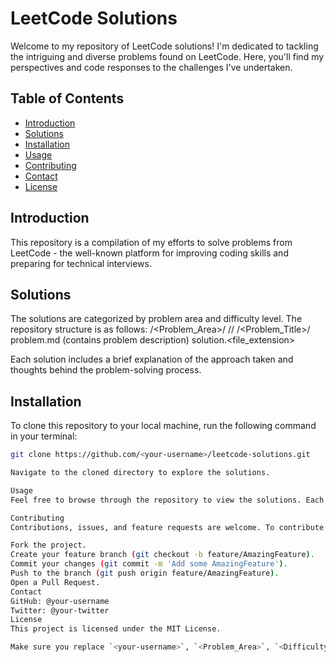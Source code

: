 # LeetCode Solutions

Welcome to my repository of LeetCode solutions! I'm dedicated to tackling the intriguing and diverse problems found on LeetCode. Here, you'll find my perspectives and code responses to the challenges I've undertaken.

## Table of Contents

- [Introduction](#introduction)
- [Solutions](#solutions)
- [Installation](#installation)
- [Usage](#usage)
- [Contributing](#contributing)
- [Contact](#contact)
- [License](#license)

## Introduction

This repository is a compilation of my efforts to solve problems from LeetCode - the well-known platform for improving coding skills and preparing for technical interviews.

## Solutions

The solutions are categorized by problem area and difficulty level. The repository structure is as follows:
/<Problem_Area>/
/<Difficulty>/
/<Problem_Title>/
problem.md (contains problem description)
solution.<file_extension>

Each solution includes a brief explanation of the approach taken and thoughts behind the problem-solving process.

## Installation

To clone this repository to your local machine, run the following command in your terminal:

```bash
git clone https://github.com/<your-username>/leetcode-solutions.git

Navigate to the cloned directory to explore the solutions.

Usage
Feel free to browse through the repository to view the solutions. Each directory holds the solution for a specific problem along with its description.

Contributing
Contributions, issues, and feature requests are welcome. To contribute:

Fork the project.
Create your feature branch (git checkout -b feature/AmazingFeature).
Commit your changes (git commit -m 'Add some AmazingFeature').
Push to the branch (git push origin feature/AmazingFeature).
Open a Pull Request.
Contact
GitHub: @your-username
Twitter: @your-twitter
License
This project is licensed under the MIT License.

Make sure you replace `<your-username>`, `<Problem_Area>`, `<Difficulty>`, `<Problem_Title>`, and other placeholders with the actual content that applies to your repository. If your solutions are not categorized by problem area or difficulty, you may need to adjust the repository structure portion accordingly. Also, ensure you have `LICENSE` file in your repository if you reference it in the README.
